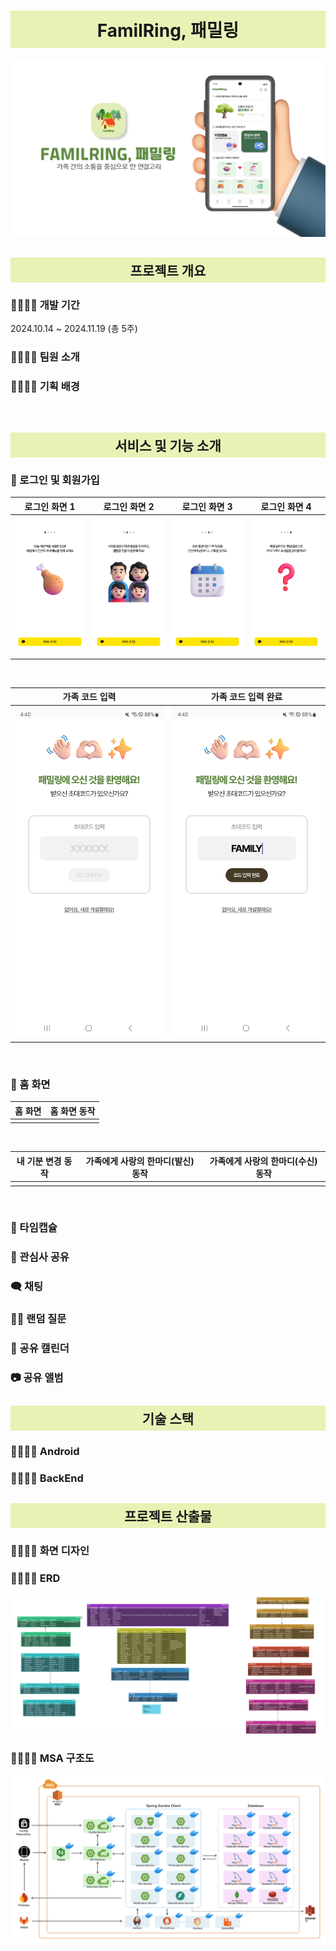 <h1 align="center" style="background-color: #E9F1B5; padding: 10px;">FamilRing, 패밀링</h1>
<img src="readme_img/FamilRing 소개.png">

<br>

<h2 align="center" style="background-color: #E9F1B5; padding: 5px;">프로젝트 개요</h2>
<h3>👨‍👩‍👧‍👦 개발 기간</h3>
2024.10.14 ~ 2024.11.19 (총 5주)

<h3>👨‍👩‍👧‍👦 팀원 소개</h3>


<h3>👨‍👩‍👧‍👦 기획 배경</h3>

<br>

<h2 align="center" style="background-color: #E9F1B5; padding: 5px;">서비스 및 기능 소개</h2>
<h3>🔐 로그인 및 회원가입</h3>

| <div align="center">**로그인 화면 1**</div> | <div align="center">**로그인 화면 2**</div> | <div align="center">**로그인 화면 3**</div> | <div align="center">**로그인 화면 4**</div> |
| :---: | :---: | :---: | :---: |
| <img src="readme_img/로그인 화면1.jpg" width="350"> | <img src="readme_img/로그인 화면2.jpg" width="350"> | <img src="readme_img/로그인 화면3.jpg" width="350"> | <img src="readme_img/로그인 화면4.jpg" width="350"> |

<br>

| <div align="center">**가족 코드 입력**</div> | <div align="center">**가족 코드 입력 완료**</div> |
| :---: | :---: |
| <img src="readme_img/가족 코드 입력.jpg" width="350"> | <img src="readme_img/가족 코드 입력 완료.jpg" width="350"> |

<br>

<h3>🌳 홈 화면</h3>

| <div align="center">**홈 화면**</div> | <div align="center">**홈 화면 동작**</div> |
| :---: | :---: |
|  |  |

<br>

| <div align="center">**내 기분 변경 동작**</div> | <div align="center">**가족에게 사랑의 한마디(발신)동작**</div> | <div align="center">**가족에게 사랑의 한마디(수신)동작**</div> |
| :---: | :---: | :--:|
|  |  |  |

<br>

<h3>💊 타임캡슐</h3>


<h3>🎁 관심사 공유</h3>


<h3>🗨️ 채팅</h3>


<h3>✊🏻 랜덤 질문</h3>


<h3>📆 공유 캘린더</h3>


<h3>📷 공유 앨범</h3>


<h2 align="center" style="background-color: #E9F1B5; padding: 5px;">기술 스택</h2>
<h3>👨‍👩‍👧‍👦 Android</h3>


<h3>👨‍👩‍👧‍👦 BackEnd</h3>


<h2 align="center" style="background-color: #E9F1B5; padding: 5px;">프로젝트 산출물</h2>
<h3>👨‍👩‍👧‍👦 화면 디자인</h3>


<h3>👨‍👩‍👧‍👦 ERD</h3>
<img src="readme_img/Familring ERD.png">

<h3>👨‍👩‍👧‍👦 MSA 구조도</h3>
<img src="readme_img/MSA 구조도.png">
